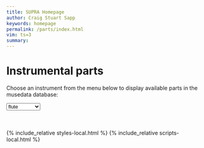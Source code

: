 ```yaml
---
title: SUPRA Homepage
author: Craig Stuart Sapp
keywords: homepage
permalink: /parts/index.html
vim: ts=3
summary: 
---
```


<style>

.menu tr:hover {
	background: #fbfbf9;
}

</style>


# Instrumental parts #

Choose an instrument from the menu below to display available parts in the musedata database:

<select id="instrument" onchange="doSearch();">
	<option value="flute">flute</option>
	<option value="oboe">oboe</option>
	<option value="clarinet">clarinet</option>
	<option value="bassoon">bassoon</option>
	<option value="horn">horn</option>
	<option value="trumpet">trumpet</option>
	<option value="timpani">timpani</option>
	<option value="violin">violin</option>
	<option value="viola">viola</option>
	<option value="violoncello">violoncello</option>
	<option value="contrabass">contrabass</option>
</select>

<div style="margin-top:50px;" id="list"></div>

{% include_relative styles-local.html %}
{% include_relative scripts-local.html %}




